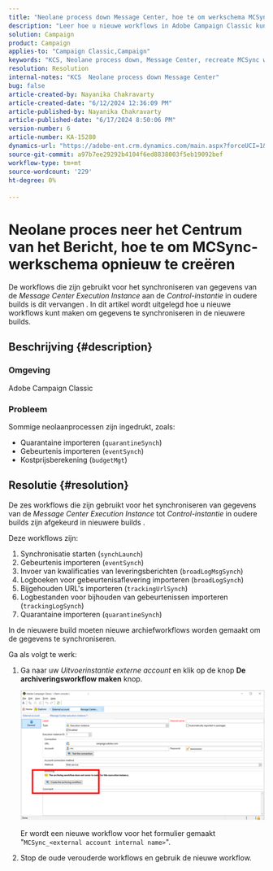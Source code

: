 ```yaml
---
title: "Neolane process down Message Center, hoe te om werkschema MCSync opnieuw tot stand te brengen"
description: "Leer hoe u nieuwe workflows in Adobe Campaign Classic kunt maken om gegevens te synchroniseren van Message Center Execution Instance naar Control Instance voor nieuwere builds."
solution: Campaign
product: Campaign
applies-to: "Campaign Classic,Campaign"
keywords: "KCS, Neolane process down, Message Center, recreate MCSync workflow, Adobe Campaign, Adobe Campaign Classic"
resolution: Resolution
internal-notes: "KCS  Neolane process down Message Center"
bug: false
article-created-by: Nayanika Chakravarty
article-created-date: "6/12/2024 12:36:09 PM"
article-published-by: Nayanika Chakravarty
article-published-date: "6/17/2024 8:50:06 PM"
version-number: 6
article-number: KA-15280
dynamics-url: "https://adobe-ent.crm.dynamics.com/main.aspx?forceUCI=1&pagetype=entityrecord&etn=knowledgearticle&id=99d42855-b828-ef11-840b-6045bd0065b6"
source-git-commit: a97b7ee29292b4104f6ed8838003f5eb19092bef
workflow-type: tm+mt
source-wordcount: '229'
ht-degree: 0%

---
```


# Neolane proces neer het Centrum van het Bericht, hoe te om MCSync- werkschema opnieuw te creëren


De workflows die zijn gebruikt voor het synchroniseren van gegevens van de *Message Center Execution Instance* aan de *Control-instantie* in oudere builds is dit vervangen . In dit artikel wordt uitgelegd hoe u nieuwe workflows kunt maken om gegevens te synchroniseren in de nieuwere builds.

## Beschrijving {#description}


### <b>Omgeving</b>

Adobe Campaign Classic

### <b>Probleem</b>

Sommige neolaanprocessen zijn ingedrukt, zoals:

- Quarantaine importeren (`quarantineSynch`)
- Gebeurtenis importeren (`eventSynch`)
- Kostprijsberekening (`budgetMgt`)





## Resolutie {#resolution}


De zes workflows die zijn gebruikt voor het synchroniseren van gegevens van de *Message Center Execution Instance* tot *Control-instantie* in oudere builds zijn afgekeurd in nieuwere builds .

Deze workflows zijn:

1. Synchronisatie starten (`synchLaunch`)
2. Gebeurtenis importeren (`eventSynch`)
3. Invoer van kwalificaties van leveringsberichten (`broadLogMsgSynch`)
4. Logboeken voor gebeurtenisaflevering importeren (`broadLogSynch`)
5. Bijgehouden URL&#39;s importeren (`trackingUrlSynch`)
6. Logbestanden voor bijhouden van gebeurtenissen importeren (`trackingLogSynch`)
7. Quarantaine importeren (`quarantineSynch`)


In de nieuwere build moeten nieuwe archiefworkflows worden gemaakt om de gegevens te synchroniseren.

Ga als volgt te werk:

1. Ga naar uw *Uitvoerinstantie externe account* en klik op de knop <b>De archiveringsworkflow maken</b> knop.


   ![](assets/903aa197-e92c-ef11-840b-000d3a34c086.png)



   Er wordt een nieuwe workflow voor het formulier gemaakt &quot;`MCSync_<external account internal name>`&quot;.
2. Stop de oude verouderde workflows en gebruik de nieuwe workflow.
